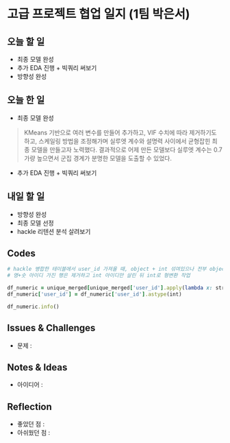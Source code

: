 # 고급 프로젝트 협업 일지 (1팀 박은서)

## 오늘 할 일
* 최종 모델 완성
* 추가 EDA 진행 + 빅쿼리 써보기
* 방향성 완성
## 오늘 한 일
* 최종 모델 완성
> KMeans 기반으로 여러 변수를 만들어 추가하고, VIF 수치에 따라 제거하기도 하고, 스케일링 방법을 조정해가며 실루엣 계수와 설명력 사이에서 균형잡힌 최종 모델을 만들고자 노력했다. 결과적으로 어제 만든 모델보다 실루엣 계수는 0.7가량 높으면서 군집 경계가 분명한 모델을 도출할 수 있었다.
* 추가 EDA 진행 + 빅쿼리 써보기
> 
## 내일 할 일
* 방향성 완성
* 최종 모델 선정
* hackle 리텐션 분석 살려보기
## Codes
```ruby
# hackle 병합한 테이블에서 user_id 가져올 때, object + int 섞여있으나 전부 object형임
# 영+숫 아이디 가진 행은 제거하고 int 아이디만 살린 뒤 int로 형변환 작업

df_numeric = unique_merged[unique_merged['user_id'].apply(lambda x: str(x).isdigit())].copy()
df_numeric['user_id'] = df_numeric['user_id'].astype(int)

df_numeric.info()
```
## Issues & Challenges
* 문제 : 
## Notes & Ideas
* 아이디어 : 
## Reflection
* 좋았던 점 : 
* 아쉬웠던 점 : 
